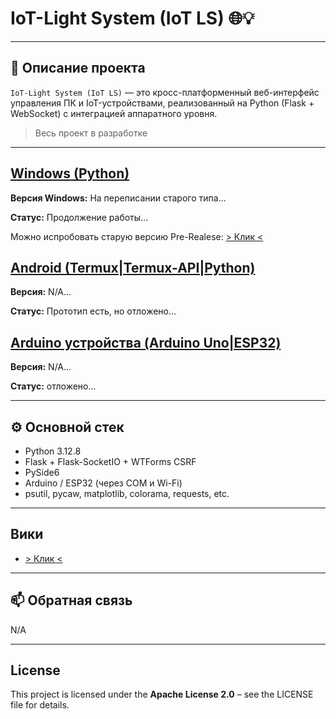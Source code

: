 # IoT-Light System (IoT LS) 🌐💡

---

## 🧠 Описание проекта

`IoT-Light System (IoT LS)` — это кросс-платформенный веб-интерфейс управления ПК и IoT-устройствами, реализованный на Python (Flask + WebSocket) с интеграцией аппаратного уровня.

> Весь проект в разработке

---

## [Windows (Python)](https://github.com/FireTIA/IoT_Light_System/tree/IoT_Server_Windows_DEV)

**Версия Windows:** На переписании старого типа...

**Статус:** Продолжение работы...

Можно испробовать старую версию Pre-Realese: [> Клик <](https://github.com/FireTIA/IoT_Light_System/tree/IoT_Server_Windows_DEV)

## [Android (Termux|Termux-API|Python)](https://github.com/FireTIA/IoT_Light_System/tree/IoT_Android_Termux_DEV)

**Версия:** N/A...

**Статус:** Прототип есть, но отложено...

## [Arduino устройства (Arduino Uno|ESP32)](https://github.com/FireTIA/IoT_Light_System/tree/IoT_Arduino_ESP32)

**Версия:** N/A...

**Статус:** отложено...

---

## ⚙️ Основной стек

- Python 3.12.8
- Flask + Flask-SocketIO + WTForms CSRF
- PySide6
- Arduino / ESP32 (через COM и Wi-Fi)
- psutil, pycaw, matplotlib, colorama, requests, etc.

---

## Вики
- [> Клик <](https://github.com/FireTIA/IoT_Light_System/tree/info)

---

## 📫 Обратная связь

N/A

---

## License
This project is licensed under the **Apache License 2.0** – see the LICENSE file for details.


